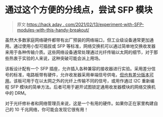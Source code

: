 # 通过这个方便的分线点，尝试 SFP 模块

> 原文:[https://hack aday . com/2021/02/13/experiment-with-SFP-modules-with-this-handy-breakout/](https://hackaday.com/2021/02/13/experiment-with-sfp-modules-with-this-handy-breakout/)

虽然大多数家庭网络硬件都带有出厂预装的网络端口，但工业级设备通常更加通用。通过使用小型可插拔或 SFP 等标准，网络交换机可以通过简单地交换收发器来用于各种传输介质。这些网络设备通常处理通过光纤传输以太网的细节，对于那些热衷于实验的人来说，这种突破可能会派上用场。

该板设计配有一个 SFP 插座，允许插入各种兼容的接收器进行实验。采用差分信号的标准，电路板带有硬件，允许收发器采用单端信号供电，[但也有差分版本可用](http://osmocom.org/projects/misc-hardware/wiki/Sfp-breakout)。该板可用于在以太网之外的光纤上传输不同的信号，或用作通过 I2C 重新编程 SFP 模块的简单方法。后者可用于避开试图锁定通用收发器模块的网络交换机中的 DRM。

对于光纤修补者和网络管理员来说，这是一个有用的硬件。如果你正在家里构建自己的 10 千兆网络，你可能会发现它很有用！
